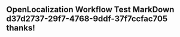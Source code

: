 <properties
ms.topic="hero-topic"
ms.test1="hero-topic"
ms.test2="test"/>

## OpenLocalization Workflow Test MarkDown d37d2737-29f7-4768-9ddf-37f7ccfac705 thanks!
